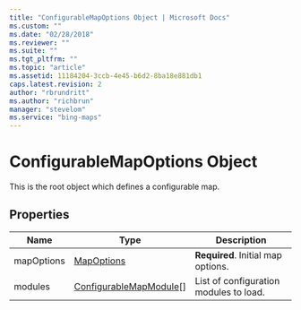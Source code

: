 ```yaml
---
title: "ConfigurableMapOptions Object | Microsoft Docs"
ms.custom: ""
ms.date: "02/28/2018"
ms.reviewer: ""
ms.suite: ""
ms.tgt_pltfrm: ""
ms.topic: "article"
ms.assetid: 11184204-3ccb-4e45-b6d2-8ba18e881db1
caps.latest.revision: 2
author: "rbrundritt"
ms.author: "richbrun"
manager: "stevelom"
ms.service: "bing-maps"
---
```

# ConfigurableMapOptions Object
This is the root object which defines a configurable map.

## Properties

| Name       | Type                      | Description                            |
|------------|---------------------------|----------------------------------------|
| mapOptions | [MapOptions](mapoptions-object.md)                | **Required**. Initial map options.     |
| modules    | [ConfigurableMapModule](configurablemapmodule-object.md)\[\] | List of configuration modules to load. |

